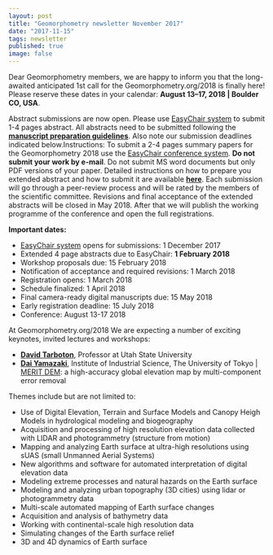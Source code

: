 ```yaml
---
layout: post
title: "Geomorphometry newsletter November 2017"
date: "2017-11-15"
tags: newsletter
published: true
image: false
---
```


Dear Geomorphometry members, we are happy to inform you that the long-awaited anticipated 1st call for the Geomorphometry.org/2018 is finally here! Please reserve these dates in your calendar: **August 13–17, 2018 | Boulder CO, USA**.  

Abstract submissions are now open. Please use [EasyChair system](https://easychair.org/cfp/Geomorphometry_2018) to submit 1-4 pages abstract. All abstracts need to be submitted following the **[manuscript preparation guidelines]({{site.baseurl}}/2018/02/10/manuscript-preparation-guidelines_2018)**. Also note our submission deadlines indicated below.Instructions: To submit a 2-4 pages summary papers for the Geomorphometry 2018 use the [EasyChair conference system](https://easychair.org/cfp/Geomorphometry_2018). **Do not submit your work by e-mail**. Do not submit MS word documents but only PDF versions of your paper. Detailed instructions on how to prepare you extended abstract and how to submit it are available [**here**]({{site.baseurl}}/2018/02/10/manuscript-preparation-guidelines_2018). Each submission will go through a peer-review process and will be rated by the members of the scientific committee. Revisions and final acceptance of the extended abstracts will be closed in May 2018. After that we will publish the working programme of the conference and open the full registrations.

**Important dates:**

- [EasyChair system](https://easychair.org/cfp/Geomorphometry_2018) opens for submissions: 1 December 2017
- Extended 4 page abstracts due to EasyChair: **1 February 2018**
- Workshop proposals due: 15 February 2018
- Notification of acceptance and required revisions: 1 March 2018
- Registration opens: 1 March 2018
- Schedule finalized: 1 April 2018
- Final camera-ready digital manuscripts due: 15 May 2018
- Early registration deadline: 15 July 2018
- Conference: August 13-17 2018

At Geomorphometry.org/2018 We are expecting a number of exciting keynotes, invited lectures and workshops:

- [**David Tarboton**](http://hydrology.usu.edu/dtarb/), Professor at Utah State University
- [**Dai Yamazaki**](http://hydro.iis.u-tokyo.ac.jp/~yamadai/), Institute of Industrial Science, The University of Tokyo | [MERIT DEM](http://hydro.iis.u-tokyo.ac.jp/~yamadai/MERIT_DEM/): a high-accuracy global elevation map by multi-component error removal

Themes include but are not limited to:

- Use of Digital Elevation, Terrain and Surface Models and Canopy Heigh Models in hydrological modeling and biogeography
- Acquisition and processing of high resolution elevation data collected with LIDAR and photogrammetry (structure from motion)
- Mapping and analyzing Earth surface at ultra-high resolutions using sUAS (small Unmanned Aerial Systems)
- New algorithms and software for automated interpretation of digital elevation data
- Modeling extreme processes and natural hazards on the Earth surface
- Modeling and analyzing urban topography (3D cities) using lidar or photogrammetry data
- Multi-scale automated mapping of Earth surface changes
- Acquisition and analysis of bathymetry data
- Working with continental-scale high resolution data
- Simulating changes of the Earth surface relief
- 3D and 4D dynamics of Earth surface
